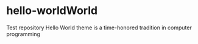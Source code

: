 # hello-worldWorld
Test repository 
Hello World theme is a time-honored tradition in computer programming 
